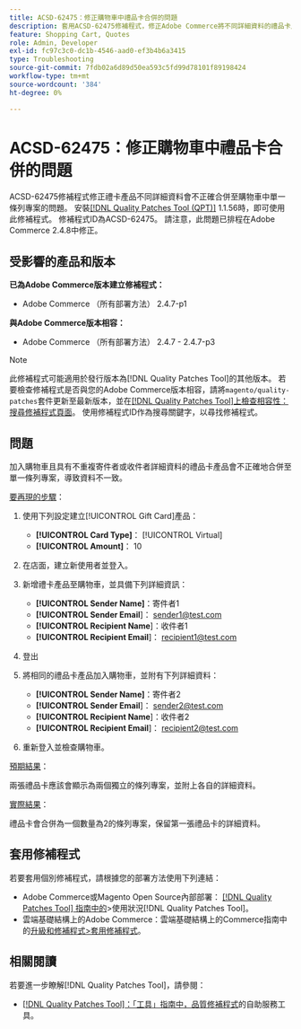 ```yaml
---
title: ACSD-62475：修正購物車中禮品卡合併的問題
description: 套用ACSD-62475修補程式，修正Adobe Commerce將不同詳細資料的禮品卡產品錯誤地合併至購物車中單一條列專案的問題。
feature: Shopping Cart, Quotes
role: Admin, Developer
exl-id: fc97c3c0-dc1b-4546-aad0-ef3b4b6a3415
type: Troubleshooting
source-git-commit: 7fdb02a6d89d50ea593c5fd99d78101f89198424
workflow-type: tm+mt
source-wordcount: '384'
ht-degree: 0%

---
```


# ACSD-62475：修正購物車中禮品卡合併的問題

ACSD-62475修補程式修正禮卡產品不同詳細資料會不正確合併至購物車中單一條列專案的問題。 安裝[[!DNL Quality Patches Tool (QPT)]](/help/tools/quality-patches-tool/quality-patches-tool-to-self-serve-quality-patches.md) 1.1.56時，即可使用此修補程式。 修補程式ID為ACSD-62475。 請注意，此問題已排程在Adobe Commerce 2.4.8中修正。

## 受影響的產品和版本

**已為Adobe Commerce版本建立修補程式：**

* Adobe Commerce （所有部署方法） 2.4.7-p1

**與Adobe Commerce版本相容：**

* Adobe Commerce （所有部署方法） 2.4.7 - 2.4.7-p3

>[!NOTE]
>
>此修補程式可能適用於發行版本為[!DNL Quality Patches Tool]的其他版本。 若要檢查修補程式是否與您的Adobe Commerce版本相容，請將`magento/quality-patches`套件更新至最新版本，並在[[!DNL Quality Patches Tool]上檢查相容性：搜尋修補程式頁面](https://experienceleague.adobe.com/tools/commerce-quality-patches/index.html?lang=zh-Hant)。 使用修補程式ID作為搜尋關鍵字，以尋找修補程式。

## 問題

加入購物車且具有不重複寄件者或收件者詳細資料的禮品卡產品會不正確地合併至單一條列專案，導致資料不一致。

<u>要再現的步驟</u>：

1. 使用下列設定建立[!UICONTROL Gift Card]產品：
   * **[!UICONTROL Card Type]**： [!UICONTROL Virtual]
   * **[!UICONTROL Amount]**： 10

1. 在店面，建立新使用者並登入。

1. 新增禮卡產品至購物車，並具備下列詳細資訊：
   * **[!UICONTROL Sender Name]**：寄件者1
   * **[!UICONTROL Sender Email**]： sender1@test.com
   * **[!UICONTROL Recipient Name**]：收件者1
   * **[!UICONTROL Recipient Email**]： recipient1@test.com


1. 登出

1. 將相同的禮品卡產品加入購物車，並附有下列詳細資料：
   * **[!UICONTROL Sender Name]**：寄件者2
   * **[!UICONTROL Sender Email**]： sender2@test.com
   * **[!UICONTROL Recipient Name**]：收件者2
   * **[!UICONTROL Recipient Email**]： recipient2@test.com

1. 重新登入並檢查購物車。

<u>預期結果</u>：

兩張禮品卡應該會顯示為兩個獨立的條列專案，並附上各自的詳細資料。

<u>實際結果</u>：

禮品卡會合併為一個數量為2的條列專案，保留第一張禮品卡的詳細資料。

## 套用修補程式

若要套用個別修補程式，請根據您的部署方法使用下列連結：

* Adobe Commerce或Magento Open Source內部部署： [[!DNL Quality Patches Tool] 指南中的](/help/tools/quality-patches-tool/usage.md)>使用狀況[!DNL Quality Patches Tool]。
* 雲端基礎結構上的Adobe Commerce：雲端基礎結構上的Commerce指南中的[升級和修補程式>套用修補程式](https://experienceleague.adobe.com/docs/commerce-cloud-service/user-guide/develop/upgrade/apply-patches.html?lang=zh-Hant)。

## 相關閱讀

若要進一步瞭解[!DNL Quality Patches Tool]，請參閱：

* [[!DNL Quality Patches Tool]：「工具」指南中，品質修補程式](/help/tools/quality-patches-tool/quality-patches-tool-to-self-serve-quality-patches.md)的自助服務工具。
